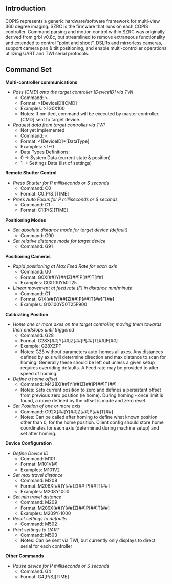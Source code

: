 ## **Introduction**

COPIS represents a generic hardware/software framework for multi-view 360 degree imaging. SZRC is the firmware that runs on each COPIS controller. Command parsing and motion control within SZRC was originally derived from grbl v0.8c, but streamlined to remove extraneous functionality and extended to control “point and shoot”, DSLRs and mirrorless cameras, support camera pan & tilt positioning, and enable multi-controller operations utilizing UART and TWI serial protocols.

## **Command Set**

**Multi-controller communications**
* *Pass [CMD] onto the target controller [DeviceID] via TWI*
  * Command: >
  * Format: >[DeviceID][CMD]
  * Examples: >1G0X100
  * Notes: If omitted, command will be executed by master controller. [CMD] sent to target device.
* *Request data from target controller via TWI*
  * Not yet implemented
  * Command: <
  * Format: <[DeviceID]*[DataType]
  * Examples: <1*0
  * Data Types Definitions:
  * 0 -> System Data (current state & position)
  * 1 -> Settings Data (list of settings)

**Remote Shutter Control**
* *Press Shutter for P milliseconds or S seconds*
  * Command: C0
  * Format: C0[P/S][TIME]
* *Press Auto Focus  for P milliseconds or S seconds*
  * Command: C1
  * Format: C1[P/S][TIME]

**Positioning Modes**
* *Set absolute distance mode for target device (default)*
  * Command: G90
* *Set relative distance mode for target device*
  * Command: G91

**Positioning Cameras**
* *Rapid positioning at Max Feed Rate for each axis*
  * Command: G0
  * Format:	G0X[##]Y[##]Z[##]P[##]T[##]
  * Examples: G0X100Y50T25
* *Linear movement at feed rate (F) in distance mm/minute*
  * Command: G1
  * Format:	G1X[##]Y[##]Z[##]P[##]T[##]F[##]
  * Examples: G1X100Y50T25F900
  
**Calibrating Position**
* *Home one or more axes on the target controller, moving them towards their endstops until triggered*
  * Command: G28
  * Format: G28X[##]Y[##]Z[##]P[##]T[##]F[##]
  * Example: G28XZPT
  * Notes: G28 without parameters auto-homes all axes. Any distances defined by axis will determine direction and max distance to scan for homing. Generally these should be left out unless a given setup requires overriding defaults. A Feed rate may be provided to alter speed of homing. 
* *Define a home offset*
  * Command: M428X[##]Y[##]Z[##]P[##]T[##]
  * Notes: Sets current position to zero and defines a persistant offset from previous zero position (ie home). During homing - once limit is found, a move defined by the offset is made and zero reset.  
* *Set Position of one or more axis*
  * Command: G92X[##]Y[##]Z[##]P[##]T[##]
  * Notes: Can be called after homing to define what known position other than 0, for the home position. Client config should store home coordinates for each axis (determined during machine setup) and set after homing.  

**Device Configuration**
* *Define Device ID*
  * Command: M101
  * Format:	M101V[#]
  * Examples: M101V2
* *Set max travel distance*
  * Command: M208
  * Format:	M208X[##]Y[##]Z[##]P[##]T[##]
  * Examples: M208Y1000
* *Set min travel distance*
  * Command: M209
  * Format:	M209X[##]Y[##]Z[##]P[##]T[##]
  * Examples: M209Y-1000
* *Reset settings to defaults*
  * Command: M502
* *Print settings to UART*
  * Command: M503
  * Notes: Can be sent via TWI, but currently only displays to direct serial for each controller
  
**Other Commands**
* *Pause device for P milliseconds or S seconds*
  * Command: G4
  * Format: G4[P/S][TIME]
